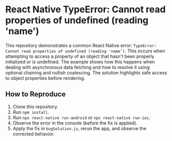 # React Native TypeError: Cannot read properties of undefined (reading 'name')

This repository demonstrates a common React Native error: `TypeError: Cannot read properties of undefined (reading 'name')`. This occurs when attempting to access a property of an object that hasn't been properly initialized or is undefined.  The example shows how this happens when dealing with asynchronous data fetching and how to resolve it using optional chaining and nullish coalescing.  The solution highlights safe access to object properties before rendering.

## How to Reproduce

1. Clone this repository.
2. Run `npm install`.
3. Run `npx react-native run-android` or `npx react-native run-ios`.
4. Observe the error in the console (before the fix is applied).
5. Apply the fix in `bugSolution.js`, rerun the app, and observe the corrected behavior.